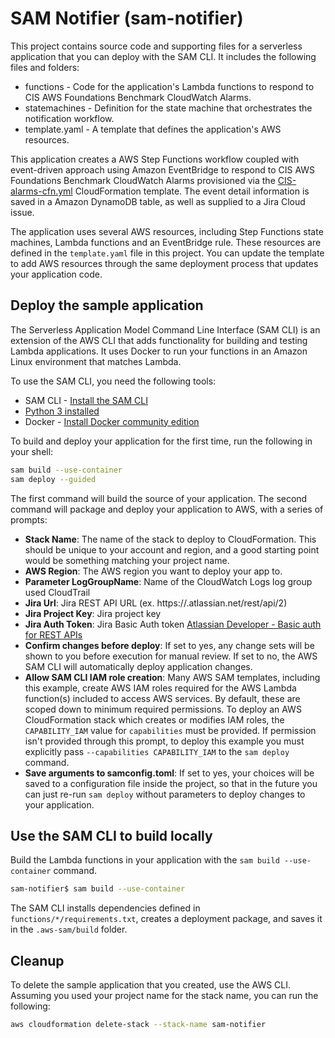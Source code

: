 # SAM Notifier (sam-notifier)

This project contains source code and supporting files for a serverless application that you can deploy with the SAM CLI. It includes the following files and folders:

- functions - Code for the application's Lambda functions to respond to CIS AWS Foundations Benchmark CloudWatch Alarms.
- statemachines - Definition for the state machine that orchestrates the notification workflow.
- template.yaml - A template that defines the application's AWS resources.

This application creates a AWS Step Functions workflow coupled with event-driven approach using Amazon EventBridge to respond to CIS AWS Foundations Benchmark CloudWatch Alarms provisioned via the [CIS-alarms-cfn.yml](https://github.com/rewindio/aws-security-hub-CIS-metrics/blob/main/CIS-alarms-cfn.yml) CloudFormation template. The event detail information is saved in a Amazon DynamoDB table, as well as supplied to a Jira Cloud issue.

The application uses several AWS resources, including Step Functions state machines, Lambda functions and an EventBridge rule. These resources are defined in the `template.yaml` file in this project. You can update the template to add AWS resources through the same deployment process that updates your application code.

## Deploy the sample application

The Serverless Application Model Command Line Interface (SAM CLI) is an extension of the AWS CLI that adds functionality for building and testing Lambda applications. It uses Docker to run your functions in an Amazon Linux environment that matches Lambda.

To use the SAM CLI, you need the following tools:

* SAM CLI - [Install the SAM CLI](https://docs.aws.amazon.com/serverless-application-model/latest/developerguide/serverless-sam-cli-install.html)
* [Python 3 installed](https://www.python.org/downloads/)
* Docker - [Install Docker community edition](https://hub.docker.com/search/?type=edition&offering=community)

To build and deploy your application for the first time, run the following in your shell:

```bash
sam build --use-container
sam deploy --guided
```

The first command will build the source of your application. The second command will package and deploy your application to AWS, with a series of prompts:

* **Stack Name**: The name of the stack to deploy to CloudFormation. This should be unique to your account and region, and a good starting point would be something matching your project name.
* **AWS Region**: The AWS region you want to deploy your app to.
* **Parameter LogGroupName**: Name of the CloudWatch Logs log group used CloudTrail
* **Jira Url**: Jira REST API URL (ex. https://<org-name>.atlassian.net/rest/api/2)
* **Jira Project Key**: Jira project key
* **Jira Auth Token**: Jira Basic Auth token [Atlassian Developer - Basic auth for REST APIs](https://developer.atlassian.com/cloud/jira/platform/basic-auth-for-rest-apis/)
* **Confirm changes before deploy**: If set to yes, any change sets will be shown to you before execution for manual review. If set to no, the AWS SAM CLI will automatically deploy application changes.
* **Allow SAM CLI IAM role creation**: Many AWS SAM templates, including this example, create AWS IAM roles required for the AWS Lambda function(s) included to access AWS services. By default, these are scoped down to minimum required permissions. To deploy an AWS CloudFormation stack which creates or modifies IAM roles, the `CAPABILITY_IAM` value for `capabilities` must be provided. If permission isn't provided through this prompt, to deploy this example you must explicitly pass `--capabilities CAPABILITY_IAM` to the `sam deploy` command.
* **Save arguments to samconfig.toml**: If set to yes, your choices will be saved to a configuration file inside the project, so that in the future you can just re-run `sam deploy` without parameters to deploy changes to your application.

## Use the SAM CLI to build locally

Build the Lambda functions in your application with the `sam build --use-container` command.

```bash
sam-notifier$ sam build --use-container
```

The SAM CLI installs dependencies defined in `functions/*/requirements.txt`, creates a deployment package, and saves it in the `.aws-sam/build` folder.

## Cleanup

To delete the sample application that you created, use the AWS CLI. Assuming you used your project name for the stack name, you can run the following:

```bash
aws cloudformation delete-stack --stack-name sam-notifier
```
